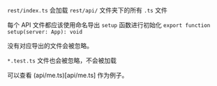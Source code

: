 `rest/index.ts` 会加载 `rest/api/` 文件夹下的所有 `.ts` 文件

每个 API 文件都应该使用命名导出 `setup` 函数进行初始化 `export function setup(server: App): void`

没有对应导出的文件会被忽略。

`*.test.ts` 文件也会被忽略，不会被加载

可以查看 (api/me.ts)[api/me.ts] 作为例子。
